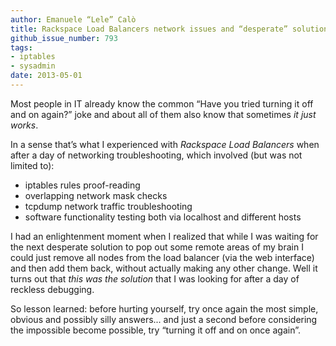```yaml
---
author: Emanuele “Lele” Calò
title: Rackspace Load Balancers network issues and “desperate” solution
github_issue_number: 793
tags:
- iptables
- sysadmin
date: 2013-05-01
---
```




Most people in IT already know the common “Have you tried turning it off and on again?” joke and about all of them also know that sometimes *it just works*.

In a sense that’s what I experienced with *Rackspace Load Balancers* when after a day of networking troubleshooting, which involved (but was not limited to):

- iptables rules proof-reading
- overlapping network mask checks
- tcpdump network traffic troubleshooting
- software functionality testing both via localhost and different hosts

I had an enlightenment moment when I realized that while I was waiting for the next desperate solution to pop out some remote areas of my brain I could just remove all nodes from the load balancer (via the web interface) and then add them back, without actually making any other change. Well it turns out that *this was the solution* that I was looking for after a day of reckless debugging.

So lesson learned: before hurting yourself, try once again the most simple, obvious and possibly silly answers... and just a second before considering the impossible become possible, try “turning it off and on once again”.


